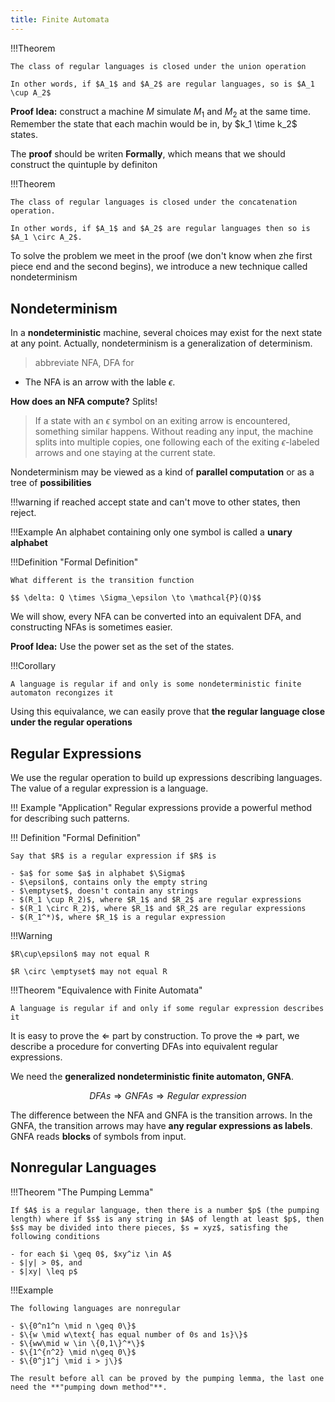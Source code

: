 ```yaml
---
title: Finite Automata
---
```


!!!Theorem

    The class of regular languages is closed under the union operation

    In other words, if $A_1$ and $A_2$ are regular languages, so is $A_1 \cup A_2$

**Proof Idea:** construct a machine $M$ simulate $M_1$ and $M_2$ at the same time. Remember the state that each machin would be in, by $k_1 \time k_2$ states.

The **proof** should be writen **Formally**, which means that we should construct the quintuple by definiton

!!!Theorem

    The class of regular languages is closed under the concatenation operation.
    
    In other words, if $A_1$ and $A_2$ are regular languages then so is $A_1 \circ A_2$.

To solve the problem we meet in the proof (we don't know when zhe first piece end and the second begins), we introduce a new technique called nondeterminism

## Nondeterminism


In a **nondeterministic** machine, several choices may exist for the next state at any point. Actually, nondeterminism is a generalization of determinism.

> abbreviate NFA, DFA for

- The NFA is an arrow with the lable $\epsilon$.

**How does an NFA compute?** Splits!

> If a state with an $\epsilon$ symbol on an exiting arrow is encountered, something similar happens. Without reading any input, the machine splits into multiple copies, one following each of the exiting $\epsilon$-labeled arrows and one staying at the current state.

Nondeterminism may be viewed as a kind of **parallel computation** or as a tree of **possibilities**



!!!warning
    if reached accept state and can't move to other states, then reject.

!!!Example
    An alphabet containing only one symbol is called a **unary alphabet**

!!!Definition "Formal Definition"

    What different is the transition function

    $$ \delta: Q \times \Sigma_\epsilon \to \mathcal{P}(Q)$$

We will show, every NFA can be converted into an equivalent DFA, and constructing NFAs is sometimes easier.

**Proof Idea:** Use the power set as the set of the states.

!!!Corollary

    A language is regular if and only is some nondeterministic finite automaton recongizes it

Using this equivalance, we can easily prove that **the regular language close under the regular operations**

## Regular Expressions

We use the regular operation to build up expressions describing languages. The value of a regular expression is a language.

!!! Example "Application"
    Regular expressions provide a powerful method for describing such patterns.

!!! Definition "Formal Definition"

    Say that $R$ is a regular expression if $R$ is 
    
    - $a$ for some $a$ in alphabet $\Sigma$
    - $\epsilon$, contains only the empty string
    - $\emptyset$, doesn't contain any strings
    - $(R_1 \cup R_2)$, where $R_1$ and $R_2$ are regular expressions 
    - $(R_1 \circ R_2)$, where $R_1$ and $R_2$ are regular expressions 
    - $(R_1^*)$, where $R_1$ is a regular expression

!!!Warning
    
    $R\cup\epsilon$ may not equal R

    $R \circ \emptyset$ may not equal R

!!!Theorem "Equivalence with Finite Automata"

    A language is regular if and only if some regular expression describes it

It is easy to prove the $\Leftarrow$ part by construction. To prove the $\Rightarrow$ part, we describe a procedure for converting DFAs into equivalent regular expressions.

We need the **generalized nondeterministic finite automaton, GNFA**. 

$$DFAs \Rightarrow GNFAs \Rightarrow Regular \ expression$$

The difference between the NFA and GNFA is the transition arrows. In the GNFA, the transition arrows may have **any regular expressions as labels**. GNFA reads **blocks** of symbols from input.

## Nonregular Languages

!!!Theorem "The Pumping Lemma"

    If $A$ is a regular language, then there is a number $p$ (the pumping length) where if $s$ is any string in $A$ of length at least $p$, then $s$ may be divided into there pieces, $s = xyz$, satisfing the following conditions

    - for each $i \geq 0$, $xy^iz \in A$
    - $|y| > 0$, and
    - $|xy| \leq p$

!!!Example

    The following languages are nonregular

    - $\{0^n1^n \mid n \geq 0\}$
    - $\{w \mid w\text{ has equal number of 0s and 1s}\}$
    - $\{ww\mid w \in \{0,1\}^*\}$
    - $\{1^{n^2} \mid n\geq 0\}$
    - $\{0^j1^j \mid i > j\}$
  
    The result before all can be proved by the pumping lemma, the last one need the **"pumping down method"**.


